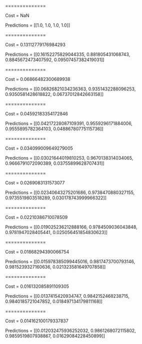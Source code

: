 
==============

Cost = NaN

Predictions = [[1.0, 1.0, 1.0, 1.0]]

==============

Cost = 0.13112779176984293

Predictions = [[0.16152275829044335, 0.881805431068743, 0.8845672473407592, 0.09507457382419031]]

==============

Cost = 0.06866482300689938

Predictions = [[0.06826821034236363, 0.9351432288096253, 0.9350581428618822, 0.06737012842663158]]

==============

Cost = 0.04592183354172846

Predictions = [[0.04217228087109391, 0.9559296171884006, 0.9555895782364103, 0.04886780775115736]]

==============

Cost = 0.034099009649279005

Predictions = [[0.03021644019810253, 0.9670138314034065, 0.9666791072090389, 0.03755899628707431]]

==============

Cost = 0.0269083131573077

Predictions = [[0.02340643275201686, 0.9738470880327155, 0.9735519803518289, 0.030178743999966322]]

==============

Cost = 0.02210386710078509

Predictions = [[0.019025236212888166, 0.9784509036043848, 0.9781947028405441, 0.025056451854830623]]

==============

Cost = 0.01868294390066754

Predictions = [[0.015978385099445016, 0.9817473700793146, 0.9815239327160636, 0.021323581649707858]]

==============

Cost = 0.016132085891109305

Predictions = [[0.0137415420934747, 0.9842152468238715, 0.9840185721047852, 0.018497134179811168]]

==============

Cost = 0.014162100179337837

Predictions = [[0.012032475936252032, 0.9861268072115802, 0.9859519807938867, 0.01629084228450899]]

